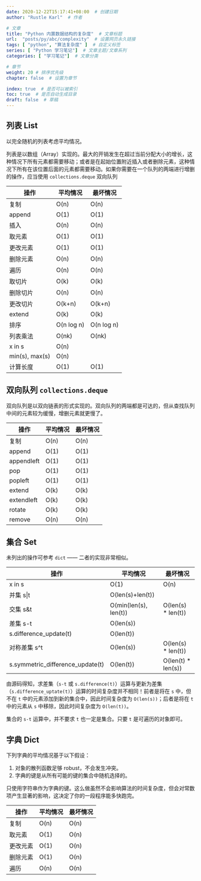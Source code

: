 ```yaml
---
date: 2020-12-22T15:17:41+08:00  # 创建日期
author: "Rustle Karl"  # 作者

# 文章
title: "Python 内置数据结构的复杂度"  # 文章标题
url:  "posts/py/abc/complexity"  # 设置网页永久链接
tags: [ "python", "算法复杂度" ]  # 自定义标签
series: [ "Python 学习笔记"]  # 文章主题/文章系列
categories: [ "学习笔记"]  # 文章分类

# 章节
weight: 20 # 排序优先级
chapter: false  # 设置为章节

index: true  # 是否可以被索引
toc: true  # 是否自动生成目录
draft: false  # 草稿
---
```


## 列表 List

以完全随机的列表考虑平均情况。

列表是以数组（Array）实现的。最大的开销发生在超过当前分配大小的增长，这种情况下所有元素都需要移动；或者是在起始位置附近插入或者删除元素，这种情况下所有在该位置后面的元素都需要移动。如果你需要在一个队列的两端进行增删的操作，应当使用 `collections.deque` 双向队列

| **操作** | **平均情况** | **最坏情况** |
| ------------ | ------------ | ------------ |
| 复制 | O(n) | O(n) |
| append | O(1) | O(1) |
| 插入 | O(n) | O(n) |
| 取元素 | O(1) | O(1) |
| 更改元素 | O(1) | O(1) |
| 删除元素 | O(n) | O(n) |
| 遍历 | O(n) | O(n) |
| 取切片 | O(k) | O(k) |
| 删除切片 | O(n) | O(n) |
| 更改切片 | O(k+n) | O(k+n) |
| extend | O(k) | O(k) |
| 排序 | O(n log n) | O(n log n) |
| 列表乘法 | O(nk) | O(nk) |
| x in s | O(n) | |
| min(s), max(s) | O(n) | |
| 计算长度 | O(1) | O(1) |

## 双向队列 `collections.deque`

双向队列是以双向链表的形式实现的。双向队列的两端都是可达的，但从查找队列中间的元素较为缓慢，增删元素就更慢了。

| **操作** | **平均情况** | **最坏情况** |
| ------------ | ------------ | ------------ |
| 复制 | O(n) | O(n) |
| append | O(1) | O(1) |
| appendleft | O(1) | O(1) |
| pop | O(1) | O(1) |
| popleft | O(1) | O(1) |
| extend | O(k) | O(k) |
| extendleft | O(k) | O(k) |
| rotate | O(k) | O(k) |
| remove | O(n) | O(n) |

## 集合 Set

未列出的操作可参考 `dict` —— 二者的实现非常相似。

| **操作** | **平均情况** | **最坏情况** |
| ------------ | ------------ | ------------ |
| x in s | O(1) | O(n) |
| 并集 s\|t | O(len(s)+len(t)) | |
| 交集 s&t | O(min(len(s), len(t)) | O(len(s) * len(t)) |
| 差集 s-t | O(len(s)) | |
| s.difference_update(t) | O(len(t)) | |
| 对称差集 s^t | O(len(s)) | O(len(s) * len(t)) |
| s.symmetric_difference_update(t) | O(len(t)) | O(len(t) * len(s)) |

由源码得知，求差集（`s-t` 或 `s.difference(t)`）运算与更新为差集（`s.difference_uptate(t)`）运算的时间复杂度并不相同！前者是将在 `s` 中，但不在 `t` 中的元素添加到新的集合中，因此时间复杂度为 `O(len(s))`；后者是将在 `t` 中的元素从 `s` 中移除，因此时间复杂度为 `O(len(t))`。

集合的 `s-t` 运算中，并不要求 `t` 也一定是集合。只要 `t` 是可遍历的对象即可。

## 字典 Dict

下列字典的平均情况基于以下假设：

1. 对象的散列函数足够 robust，不会发生冲突。
2. 字典的键是从所有可能的键的集合中随机选择的。

只使用字符串作为字典的键。这么做虽然不会影响算法的时间复杂度，但会对常数项产生显著的影响，这决定了你的一段程序能多快跑完。

| **操作** | **平均情况** | **最坏情况** |
| ------------- | ------------ | ------------ |
| 复制 | O(n) | O(n) |
| 取元素 | O(1) | O(n) |
| 更改元素 | O(1) | O(n) |
| 删除元素 | O(1) | O(n) |
| 遍历 | O(n) | O(n) |
